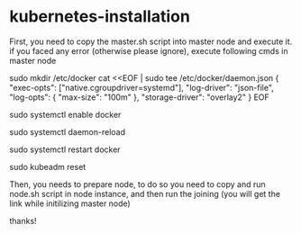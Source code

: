 # kubernetes-installation

First, you need to copy the master.sh script into master node and execute it. if you faced any error (otherwise please ignore), execute following cmds in master node

  sudo mkdir /etc/docker
  cat <<EOF | sudo tee /etc/docker/daemon.json
  {
    "exec-opts": ["native.cgroupdriver=systemd"],
    "log-driver": "json-file",
    "log-opts": {
      "max-size": "100m"
    },
    "storage-driver": "overlay2"
  }
  EOF
  
  sudo systemctl enable docker
  
  sudo systemctl daemon-reload
  
  sudo systemctl restart docker
  
  sudo kubeadm reset
  
  
Then, you needs to prepare node, to do so you need to copy and run node.sh script in node instance, and then run the joining (you will get the link while initilizing master node)

thanks!

